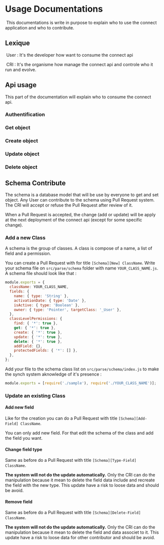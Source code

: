 # Usage Documentations

​ This documentations is write in purpose to explain who to use the connect application and who to contribute.

## Lexique

​ User : It's the developer how want to consume the connect api

​ CRI : It's the organisme how manage the connect api and controle who it run and evolve.

## Api usage

This part of the documentation will explain who to consume the connect api.

### Authentification

### Get object

### Create object

### Update object

### Delete object

## Schema Contribute

The schema is a database model that will be use by everyone to get and set object.
Any User can contribute to the schema using Pull Request system. The CRI will accept or refuse the Pull Request after review of it.

When a Pull Request is accepted, the change (add or update) will be apply at the next deployment of the connect api (except for some specific change).

### Add a new Class

A schema is the group of classes. A class is compose of a name, a list of field and a permission.

You can create a Pull Request with for title `[Schema][New] ClassName`.
Write your schema file on `src/parse/schema` folder with name `YOUR_CLASS_NAME.js`. A schema file should look like that :

```javascript
module.exports = {
  className: YOUR_CLASS_NAME,
  fields: {
    name: { type: 'String' },
    activationDate: { type: 'Date' },
    isActive: { type: 'Boolean' },
    owner: { type: 'Pointer', targetClass: '_User' },
  },
  classLevelPermissions: {
    find: { '*': true },
    get: { '*': true },
    create: { '*': true },
    update: { '*': true },
    delete: { '*': true },
    addField: {},
    protectedFields: { '*': [] },
  },
};
```

Add your file to the schema class list on `src/parse/schema/index.js` to make the synch system aknowledge of it's presence :

```javascript
module.exports = [require('./sample'), require('./YOUR_CLASS_NAME')];
```

### Update an existing Class

#### Add new field

Like for the creation you can do a Pull Request with title `[Schema][Add-Field] ClassName`.

You can only add new field. For that edit the schema of the class and add the field you want.

#### Change field type

Same as before do a Pull Request with title `[Schema][Type-Field] ClassName`.

**The system will not do the update automatically.** Only the CRI can do the manipulation because it mean to delete the field data include and recreate the field with the new type. This update have a risk to loose data and should be avoid.

#### Remove field

Same as before do a Pull Request with title `[Schema][Delete-Field] ClassName`.

**The system will not do the update automatically.** Only the CRI can do the manipulation because it mean to delete the field and data associet to it. This update have a risk to loose data for other contributor and should be avoid.
